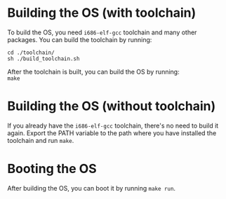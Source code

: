 # Building the OS (with toolchain)
To build the OS, you need `i686-elf-gcc` toolchain and many other packages. You can build the toolchain by running:
```
cd ./toolchain/ 
sh ./build_toolchain.sh
```

After the toolchain is built, you can build the OS by running: <br/>
`make`

# Building the OS (without toolchain)
If you already have the `i686-elf-gcc` toolchain, there's no need to build it again. Export the PATH variable to the path where you have installed the toolchain and run `make`.

# Booting the OS
After building the OS, you can boot it by running `make run`.
